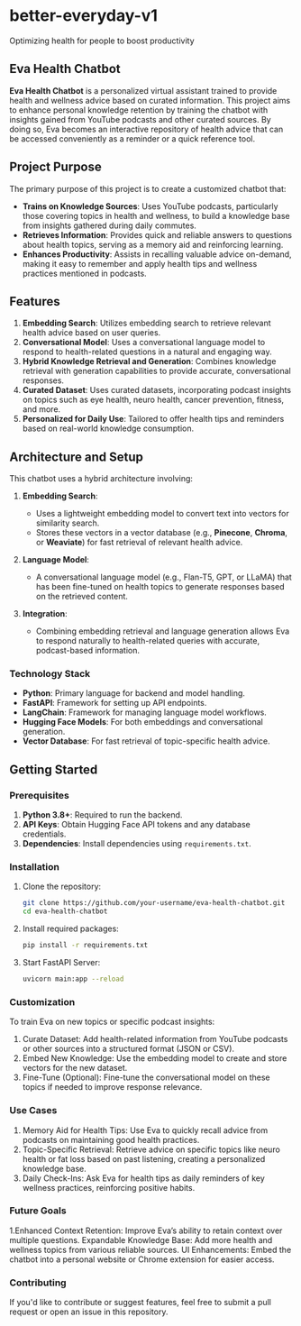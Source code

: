 # better-everyday-v1
Optimizing health for people to boost productivity 
## Eva Health Chatbot

**Eva Health Chatbot** is a personalized virtual assistant trained to provide health and wellness advice based on curated information. This project aims to enhance personal knowledge retention by training the chatbot with insights gained from YouTube podcasts and other curated sources. By doing so, Eva becomes an interactive repository of health advice that can be accessed conveniently as a reminder or a quick reference tool.

## Project Purpose

The primary purpose of this project is to create a customized chatbot that:
- **Trains on Knowledge Sources**: Uses YouTube podcasts, particularly those covering topics in health and wellness, to build a knowledge base from insights gathered during daily commutes.
- **Retrieves Information**: Provides quick and reliable answers to questions about health topics, serving as a memory aid and reinforcing learning.
- **Enhances Productivity**: Assists in recalling valuable advice on-demand, making it easy to remember and apply health tips and wellness practices mentioned in podcasts.

## Features

1. **Embedding Search**: Utilizes embedding search to retrieve relevant health advice based on user queries.
2. **Conversational Model**: Uses a conversational language model to respond to health-related questions in a natural and engaging way.
3. **Hybrid Knowledge Retrieval and Generation**: Combines knowledge retrieval with generation capabilities to provide accurate, conversational responses.
4. **Curated Dataset**: Uses curated datasets, incorporating podcast insights on topics such as eye health, neuro health, cancer prevention, fitness, and more.
5. **Personalized for Daily Use**: Tailored to offer health tips and reminders based on real-world knowledge consumption.

## Architecture and Setup

This chatbot uses a hybrid architecture involving:
1. **Embedding Search**:
   - Uses a lightweight embedding model to convert text into vectors for similarity search.
   - Stores these vectors in a vector database (e.g., **Pinecone**, **Chroma**, or **Weaviate**) for fast retrieval of relevant health advice.
   
2. **Language Model**:
   - A conversational language model (e.g., Flan-T5, GPT, or LLaMA) that has been fine-tuned on health topics to generate responses based on the retrieved content.

3. **Integration**:
   - Combining embedding retrieval and language generation allows Eva to respond naturally to health-related queries with accurate, podcast-based information.

### Technology Stack
- **Python**: Primary language for backend and model handling.
- **FastAPI**: Framework for setting up API endpoints.
- **LangChain**: Framework for managing language model workflows.
- **Hugging Face Models**: For both embeddings and conversational generation.
- **Vector Database**: For fast retrieval of topic-specific health advice.

## Getting Started

### Prerequisites
1. **Python 3.8+**: Required to run the backend.
2. **API Keys**: Obtain Hugging Face API tokens and any database credentials.
3. **Dependencies**: Install dependencies using `requirements.txt`.

### Installation
1. Clone the repository:
   ```bash
   git clone https://github.com/your-username/eva-health-chatbot.git
   cd eva-health-chatbot
2. Install required packages:
   ```bash
   pip install -r requirements.txt
3. Start FastAPI Server:
   ```bash
   uvicorn main:app --reload
### Customization
To train Eva on new topics or specific podcast insights:
   1. Curate Dataset: Add health-related information from YouTube podcasts or other sources into a structured format (JSON or CSV).
   2. Embed New Knowledge: Use the embedding model to create and store vectors for the new dataset.
   3. Fine-Tune (Optional): Fine-tune the conversational model on these topics if needed to improve response relevance.
### Use Cases
   1. Memory Aid for Health Tips: Use Eva to quickly recall advice from podcasts on maintaining good health practices.
   2. Topic-Specific Retrieval: Retrieve advice on specific topics like neuro health or fat loss based on past listening, creating a personalized knowledge base.
   3. Daily Check-Ins: Ask Eva for health tips as daily reminders of key wellness practices, reinforcing positive habits.
### Future Goals
   1.Enhanced Context Retention: Improve Eva’s ability to retain context over multiple questions.
   Expandable Knowledge Base: Add more health and wellness topics from various reliable sources.
   UI Enhancements: Embed the chatbot into a personal website or Chrome extension for easier access.
### Contributing
If you'd like to contribute or suggest features, feel free to submit a pull request or open an issue in this repository.
